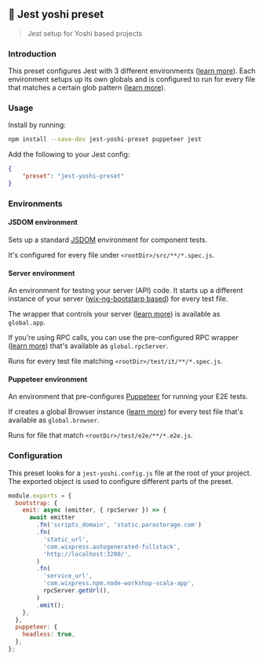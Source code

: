 ## 🤹 Jest yoshi preset

> Jest setup for Yoshi based projects

### Introduction

This preset configures Jest with 3 different environments ([learn more](https://jestjs.io/docs/en/configuration#testenvironment-string)). Each environment setups up its own globals and is configured to run for every file that matches a certain glob pattern ([learn more](https://github.com/isaacs/node-glob)).

### Usage

Install by running:

```bash
npm install --save-dev jest-yoshi-preset puppeteer jest
```

Add the following to your Jest config:

```json
{
    "preset": "jest-yoshi-preset"
}
```

### Environments

#### JSDOM environment

Sets up a standard [JSDOM](https://github.com/jsdom/jsdom) environment for component tests.

It's configured for every file under `<rootDir>/src/**/*.spec.js`.

#### Server environment

An environment for testing your server (API) code. It starts up a different instance of your server ([wix-ng-bootstarp based](https://github.com/wix-platform/wix-node-platform)) for every test file.

The wrapper that controls your server ([learn more](https://github.com/wix-platform/wix-node-platform/tree/master/bootstrap/wix-bootstrap-testkit)) is available as `global.app`.

If you're using RPC calls, you can use the pre-configured RPC wrapper ([learn more](https://github.com/wix-platform/wix-node-platform/tree/master/rpc/wix-json-rpc-client)) that's available as `global.rpcServer`.

Runs for every test file matching `<rootDir>/test/it/**/*.spec.js`.

#### Puppeteer environment

An environment that pre-configures [Puppeteer](https://github.com/GoogleChrome/puppeteer) for running your E2E tests.

If creates a global Browser instance ([learn more](https://github.com/GoogleChrome/puppeteer/blob/v1.5.0/docs/api.md#class-browser)) for every test file that's available as `global.browser`.

Runs for file that match `<rootDir>/test/e2e/**/*.e2e.js`.

### Configuration

This preset looks for a `jest-yoshi.config.js` file at the root of your project. The exported object is used to configure different parts of the preset.

```js
module.exports = {
  bootstrap: {
    emit: async (emitter, { rpcServer }) => {
      await emitter
        .fn('scripts_domain', 'static.parastorage.com')
        .fn(
          'static_url',
          'com.wixpress.autogenerated-fullstack',
          'http://localhost:3200/',
        )
        .fn(
          'service_url',
          'com.wixpress.npm.node-workshop-scala-app',
          rpcServer.getUrl(),
        )
        .emit();
    },
  },
  puppeteer: {
    headless: true,
  },
};
```
